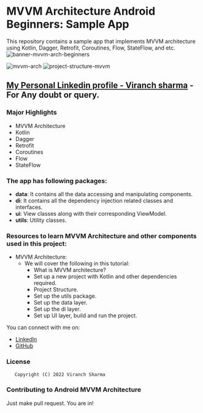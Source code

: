 # MVVM Architecture Android Beginners: Sample App

This repository contains a sample app that implements MVVM architecture using Kotlin, Dagger,
Retrofit, Coroutines, Flow, StateFlow, and etc.
![banner-mvvm-arch-beginners](https://user-images.githubusercontent.com/80170174/229271623-6dd3dcbe-6f03-417f-a1f5-485f0b9f31e4.jpg)

![mvvm-arch](https://user-images.githubusercontent.com/80170174/229271627-5aae244e-752c-43d8-beba-2cf6df441da6.png)
![project-structure-mvvm](https://user-images.githubusercontent.com/80170174/229271629-a022bd91-3455-4f4a-b382-b083dd217344.png)

## [My Personal Linkedin profile - Viranch sharma](https://www.linkedin.com/in/viranch-sharma-8837ba204/) - For Any doubt or query.

### Major Highlights

- MVVM Architecture
- Kotlin
- Dagger
- Retrofit
- Coroutines
- Flow
- StateFlow

### The app has following packages:

- **data**: It contains all the data accessing and manipulating components.
- **di**: It contains all the dependency injection related classes and interfaces.
- **ui**: View classes along with their corresponding ViewModel.
- **utils**: Utility classes.

### Resources to learn MVVM Architecture and other components used in this project:

- MVVM
  Architecture: 
    - We will cover the following in this tutorial:
        - What is MVVM architecture?
        - Set up a new project with Kotlin and other dependencies required.
        - Project Structure.
        - Set up the utils package.
        - Set up the data layer.
        - Set up the di layer.
        - Set up UI layer, build and run the project.
      

You can connect with me on:

- [LinkedIn](https://www.linkedin.com/in/viranch-sharma-8837ba204/)
- [GitHub](https://github.com/viranch123)


### License

```
   Copyright (C) 2022 Viranch Sharma
```

### Contributing to Android MVVM Architecture

Just make pull request. You are in!
